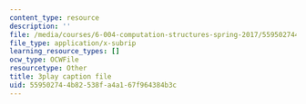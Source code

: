 ```yaml
---
content_type: resource
description: ''
file: /media/courses/6-004-computation-structures-spring-2017/559502744b82538fa4a167f964384b3c_qY5Rr-PTMMc.vtt
file_type: application/x-subrip
learning_resource_types: []
ocw_type: OCWFile
resourcetype: Other
title: 3play caption file
uid: 55950274-4b82-538f-a4a1-67f964384b3c
---
```

